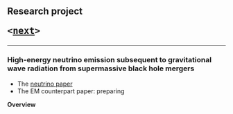 ## Research project<pre><[next](https://yuan-cc.github.io/research/projects/complementarity.html)> </pre>
<hr>

### High-energy neutrino emission subsequent to gravitational wave radiation from supermassive black hole mergers
* The [neutrino paper](https://arxiv.org/abs/2008.05616)
* The EM counterpart paper: preparing 

**Overview**
